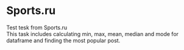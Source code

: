 # Sports.ru
Test tesk from Sports.ru  
This task includes calculating min, max, mean, median and mode for dataframe and finding the most popular post.
